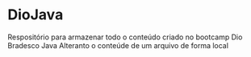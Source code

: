 # DioJava
Respositório para armazenar todo o conteúdo criado no bootcamp Dio Bradesco Java
Alteranto o conteúde de um arquivo de forma local
